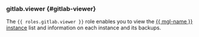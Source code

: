 ### gitlab.viewer {#gitlab-viewer}

The `{{ roles.gitlab.viewer }}` role enables you to view the [{{ mgl-name }} instance](../../../managed-gitlab/concepts/index.md#instance) list and information on each instance and its backups.